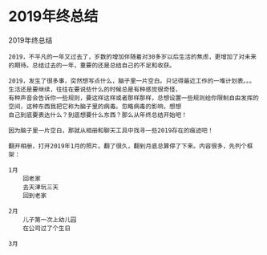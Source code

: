 # 2019年终总结

2019年终总结 

    2019，不平凡的一年又过去了，岁数的增加伴随着对30多岁以后生活的焦虑，更增加了对未来的期待。总结过去的一年，重要的还是总结自己的不足和收获。  
	
	2019，发生了很多事，突然想写点什么，脑子里一片空白。只记得最近工作的一堆计划表。。。 生活还是要继续，往往在要说些什么的时候总是有种感觉很奇怪，
	有种声音会告诉你一些规则，要这样这样或者那样那样，总想设置一些规则给你限制自由发挥的空间，这种东西我把它称为脑子里的病毒。忽略病毒的影响，想想
	自己到底要表达什么？到底想要什么东西？那么从年终总结开始吧！	

	因为脑子里一片空白，那就从相册和聊天工具中找寻一些2019存在的痕迹吧！ 
	
	翻开相册，打开2019年1月的照片。翻了很久，翻到月底总算停了下来。内容很多，先列个框架： 
	
	1月
		回老家
		去天津玩三天
		回到老家
		
	2月 
		儿子第一次上幼儿园
		在公司过了个生日
	
	3月
		
	
		
	
		